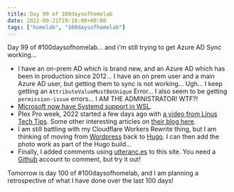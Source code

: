 ```yaml
---
title: Day 99 of 100daysofhomelab
date: 2022-09-21T19:10:00+00:00
tags: ["homelab", "100daysofhomelab"]
---
```

Day 99 of #100daysofhomelab... and i'm still trying to get Azure AD Sync working...

* I have an on-prem AD which is brand new, and an Azure AD which has been in production since 2012... I have an on prem user and a main Azure AD user, but getting them to sync is not working... Ugh... I keep getting an `AttributeValueMustBeUnique` Error... I also seem to be getting `permission-issue` errors... I AM THE ADMINISTRATOR! WTF?!
* [Microsoft now have Systemd support in WSL](https://devblogs.microsoft.com/commandline/systemd-support-is-now-available-in-wsl/).
* Plex Pro week, 2022 started a few days ago with [a video from Linus Tech Tips](https://www.plex.tv/blog/pro-week-day-1-linus/). Some other interesting articles on [their blog here](https://www.plex.tv/blog/).
* I am still battling with my Cloudflare Workers Rewrite thing, but I am thinking of moving from [Wordpress](http://wordpress.org/) back to [Hugo](https://gohugo.io/). I can then add the photo work as part of the Hugo build...
* Finally, I added comments using [utteranc.es](https://utteranc.es/) to this site. You need a [Github](https://github.com) account to comment, but try it out! 

Tomorrow is day 100 of #100daysofhomelab, and I am planning a retrospective of what I have done over the last 100 days! 